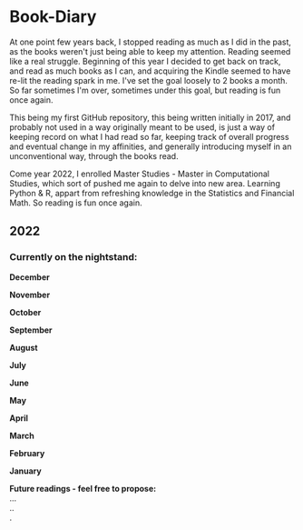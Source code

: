 # Book-Diary  

At one point few years back, I stopped reading as much as I did in the past, as the books weren't just being able to keep my attention. Reading seemed like a real struggle. Beginning of this year I decided to get back on track, and read as much books as I can, and acquiring the Kindle seemed to have re-lit the reading spark in me. I've set the goal loosely to 2 books a month. So far sometimes I'm over, sometimes under this goal, but reading is fun once again.  

This being my first GitHub repository, this being written initially in 2017, and probably not used in a way originally meant to be used, is just a way of keeping record on what I had read so far, keeping track of overall progress and eventual change in my affinities, and generally introducing myself in an unconventional way, through the books read.  

Come year 2022, I enrolled Master Studies - Master in Computational Studies, which sort of pushed me again to delve into new area. Learning Python & R, appart from refreshing knowledge in the Statistics and Financial Math. So reading is fun once again.  

## 2022

### Currently on the nightstand:  

**December**

**November**

**October**

**September**

**August**  

**July**

**June**
  
**May**  

**April**  

**March**  

**February**  

**January**  

**Future readings - feel free to propose:**  
...  
..  
.
